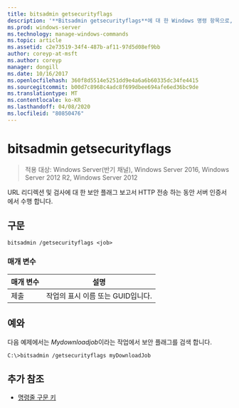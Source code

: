 ```yaml
---
title: bitsadmin getsecurityflags
description: '**Bitsadmin getsecurityflags**에 대 한 Windows 명령 항목으로, 전송 하는 동안 서버 인증서에서 수행 되는 URL 리디렉션 및 검사에 대 한 HTTP 보안 플래그를 보고 합니다.'
ms.prod: windows-server
ms.technology: manage-windows-commands
ms.topic: article
ms.assetid: c2e73519-34f4-487b-af11-97d5d08ef9bb
author: coreyp-at-msft
ms.author: coreyp
manager: dongill
ms.date: 10/16/2017
ms.openlocfilehash: 360f8d5514e5251dd9e4a6a6b60335dc34fe4415
ms.sourcegitcommit: b00d7c8968c4adc8f699dbee694afe6ed36bc9de
ms.translationtype: MT
ms.contentlocale: ko-KR
ms.lasthandoff: 04/08/2020
ms.locfileid: "80850476"
---
```

# <a name="bitsadmin-getsecurityflags"></a>bitsadmin getsecurityflags

>적용 대상: Windows Server(반기 채널), Windows Server 2016, Windows Server 2012 R2, Windows Server 2012

URL 리디렉션 및 검사에 대 한 보안 플래그 보고서 HTTP 전송 하는 동안 서버 인증서에서 수행 합니다.

## <a name="syntax"></a>구문

```
bitsadmin /getsecurityflags <job>
```

### <a name="parameters"></a>매개 변수

| 매개 변수 | 설명 |
| -------------- | -------------- |
| 제출 | 작업의 표시 이름 또는 GUID입니다. |

## <a name="examples"></a><a name=BKMK_examples></a>예와

다음 예제에서는 *Mydownloadjob*이라는 작업에서 보안 플래그를 검색 합니다.

```
C:\>bitsadmin /getsecurityflags myDownloadJob
```

## <a name="additional-references"></a>추가 참조

- [명령줄 구문 키](command-line-syntax-key.md)